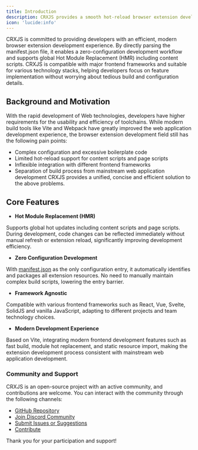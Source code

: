 ```yaml
---
title: Introduction
description: CRXJS provides a smooth hot-reload browser extension development experience with zero configuration and framework-agnostic approach.
icon: 'lucide:info'
---
```


CRXJS is committed to providing developers with an efficient, modern browser extension development experience. By directly parsing the manifest.json file, it enables a zero-configuration development workflow and supports global Hot Module Replacement (HMR) including content scripts.
CRXJS is compatible with major frontend frameworks and suitable for various technology stacks, helping developers focus on feature implementation without worrying about tedious build and configuration details.

## Background and Motivation

With the rapid development of Web technologies, developers have higher requirements for the usability and efficiency of toolchains. While modern build tools like Vite and Webpack have greatly improved the web application development experience, the browser extension development field still has the following pain points:

- Complex configuration and excessive boilerplate code
- Limited hot-reload support for content scripts and page scripts
- Inflexible integration with different frontend frameworks
- Separation of build process from mainstream web application development
CRXJS provides a unified, concise and efficient solution to the above problems.

## Core Features

- **Hot Module Replacement (HMR)**

Supports global hot updates including content scripts and page scripts. During development, code changes can be reflected immediately without manual refresh or extension reload, significantly improving development efficiency.

- **Zero Configuration Development**

With [manifest.json](/concepts/manifest) as the only configuration entry, it automatically identifies and packages all extension resources. No need to manually maintain complex build scripts, lowering the entry barrier.

- **Framework Agnostic**

Compatible with various frontend frameworks such as React, Vue, Svelte, SolidJS and vanilla JavaScript, adapting to different projects and team technology choices.

- **Modern Development Experience**

Based on Vite, integrating modern frontend development features such as fast build, module hot replacement, and static resource import, making the extension development process consistent with mainstream web application development.

### Community and Support

CRXJS is an open-source project with an active community, and contributions are welcome. You can interact with the community through the following channels:

- [GitHub Repository](https://github.com/crxjs/chrome-extension-tools)
- [Join Discord Community](https://discord.com/invite/FnnE4XR7Wj)
- [Submit Issues or Suggestions](https://github.com/crxjs/chrome-extension-tools/issues)
- [Contribute](https://github.com/crxjs/chrome-extension-tools/tree/main?tab=readme-ov-file#-development)

Thank you for your participation and support!
